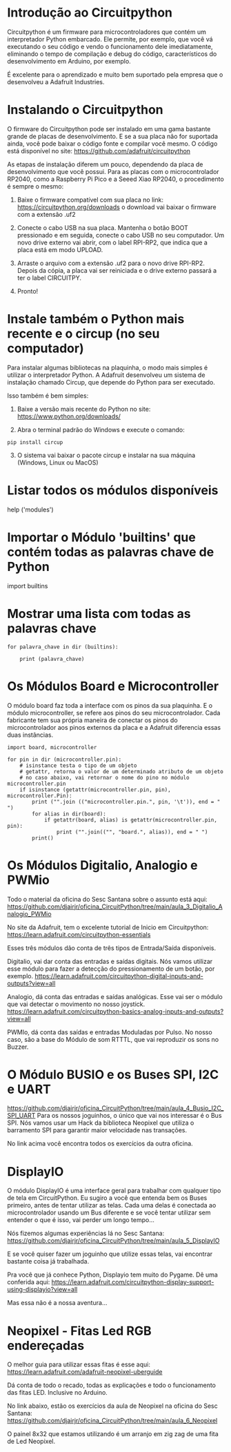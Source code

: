 # Introdução ao Circuitpython
Circuitpython é um firmware para microcontroladores que contém um interpretador Python
embarcado. Ele permite, por exemplo, que você vá executando o seu código e vendo o 
funcionamento dele imediatamente, eliminando o tempo de compilação e debug do código,
característicos do desenvolvimento em Arduino, por exemplo.

É excelente para o aprendizado e muito bem suportado pela empresa que o desenvolveu
a Adafruit Industries.

# Instalando o Circuitpython
O firmware do Circuitpython pode ser instalado em uma gama bastante grande de placas
de desenvolvimento. E se a sua placa não for suportada ainda, você pode baixar o código
fonte e compilar você mesmo. O código está disponível no site:
https://github.com/adafruit/circuitpython

As etapas de instalação diferem um pouco, dependendo da placa de desenvolvimento que você
possui. Para as placas com o microcontrolador RP2040, como a Raspberry Pi Pico e a Seeed
Xiao RP2040, o procedimento é sempre o mesmo:

1. Baixe o firmware compatível com sua placa no link: https://circuitpython.org/downloads
o download vai baixar o firmware com a extensão .uf2

2. Conecte o cabo USB na sua placa. Mantenha o botão BOOT pressionado e em seguida, conecte
o cabo USB no seu computador. Um novo drive externo vai abrir, com o label RPI-RP2, que indica
que a placa está em modo UPLOAD.

3. Arraste o arquivo com a extensão .uf2 para o novo drive RPI-RP2. Depois da cópia, a placa
vai ser reiniciada e o drive externo passará a ter o label CIRCUITPY.

4. Pronto!

# Instale também o Python mais recente e o circup (no seu computador)
Para instalar algumas bibliotecas na plaquinha, o modo mais simples é utilizar o interpretador 
Python. A Adafruit desenvolveu um sistema de instalação chamado Circup, que depende do Python
para ser executado.

Isso também é bem simples:

1. Baixe a versão mais recente do Python no site:  https://www.python.org/downloads/

2. Abra o terminal padrão do Windows e execute o comando: 
```
pip install circup
```
3. O sistema vai baixar o pacote circup e instalar na sua máquina (Windows, Linux ou MacOS)


# Listar todos os módulos disponíveis
help ('modules')

# Importar o Módulo 'builtins' que contém todas as palavras chave de Python
import builtins

# Mostrar uma lista com todas as palavras chave

```
for palavra_chave in dir (builtins):
  
    print (palavra_chave)
```

# Os Módulos Board e Microcontroller
O módulo board faz toda a interface com os pinos da sua plaquinha.
E o módulo microcontroller, se refere aos pinos do seu microcontrolador.
Cada fabricante tem sua própria maneira de conectar os pinos do microcontrolador
aos pinos externos da placa e a Adafruit diferencia essas duas instâncias.


```
import board, microcontroller

for pin in dir (microcontroller.pin):
    # isinstance testa o tipo de um objeto
    # getattr, retorna o valor de um determinado atributo de um objeto
    # no caso abaixo, vai retornar o nome do pino no módulo microcontroller.pin
    if isinstance (getattr(microcontroller.pin, pin), microcontroller.Pin):
        print ("".join (("microcontroller.pin.", pin, '\t')), end = " ")
        for alias in dir(board):
            if getattr(board, alias) is getattr(microcontroller.pin, pin):
                print ("".join(("", "board.", alias)), end = " ")
        print()
```

# Os Módulos Digitalio, Analogio e PWMio
Todo o material da oficina do Sesc Santana sobre o assunto está aqui:
https://github.com/djairjr/oficina_CircuitPython/tree/main/aula_3_Digitalio_Analogio_PWMio

No site da Adafruit, tem o excelente tutorial de Inicio em Circuitpython:
https://learn.adafruit.com/circuitpython-essentials

Esses três módulos dão conta de três tipos de Entrada/Saída disponíveis.

Digitalio, vai dar conta das entradas e saídas digitais. Nós vamos utilizar esse módulo para
fazer a detecção do pressionamento de um botão, por exemplo.
https://learn.adafruit.com/circuitpython-digital-inputs-and-outputs?view=all

Analogio, dá conta das entradas e saídas analógicas. Esse vai ser o módulo que vai detectar
o movimento no nosso joystick.
https://learn.adafruit.com/circuitpython-basics-analog-inputs-and-outputs?view=all

PWMIo, dá conta das saídas e entradas Moduladas por Pulso. No nosso caso, são a base do Módulo
de som RTTTL, que vai reproduzir os sons no Buzzer.

# O Módulo BUSIO e os Buses SPI, I2C e UART
https://github.com/djairjr/oficina_CircuitPython/tree/main/aula_4_Busio_I2C_SPI_UART
Para os nossos joguinhos, o único que vai nos interessar é o Bus SPI. Nós vamos usar um Hack
da biblioteca Neopixel que utiliza o barramento SPI para garantir maior velocidade nas
transações. 

No link acima você encontra todos os exercícios da outra oficina.

# DisplayIO
O módulo DisplayIO é uma interface geral para trabalhar com qualquer tipo de tela em
CircuitPython. Eu sugiro a você que entenda bem os Buses primeiro, antes de tentar utilizar
as telas. Cada uma delas é conectada ao microcontrolador usando um Bus diferente e se você
tentar utilizar sem entender o que é isso, vai perder um longo tempo...

Nós fizemos algumas experiências lá no Sesc Santana: 
https://github.com/djairjr/oficina_CircuitPython/tree/main/aula_5_DisplayIO

E se você quiser fazer um joguinho que utilize essas telas, vai encontrar bastante coisa
já trabalhada.

Pra você que já conhece Python, Displayio tem muito do Pygame.
Dê uma conferida aqui:
https://learn.adafruit.com/circuitpython-display-support-using-displayio?view=all 

Mas essa não é a nossa aventura...

# Neopixel - Fitas Led RGB endereçadas
O melhor guia para utilizar essas fitas é esse aqui:
https://learn.adafruit.com/adafruit-neopixel-uberguide

Dá conta de todo o recado, todas as explicações e todo o funcionamento das fitas LED.
Inclusive no Arduino.

No link abaixo, estão os exercícios da aula de Neopixel na oficina do Sesc Santana:
https://github.com/djairjr/oficina_CircuitPython/tree/main/aula_6_Neopixel

O painel 8x32 que estamos utilizando é um arranjo em zig zag de uma fita de Led Neopixel.






  

